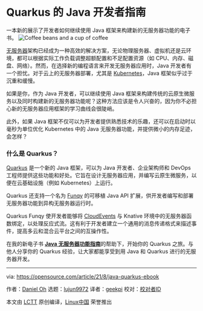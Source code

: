 [#]: subject: "A Java developer's guide to Quarkus"
[#]: via: "https://opensource.com/article/21/8/java-quarkus-ebook"
[#]: author: "Daniel Oh https://opensource.com/users/daniel-oh"
[#]: collector: "lujun9972"
[#]: translator: "geekpi"
[#]: reviewer: " "
[#]: publisher: " "
[#]: url: " "

Quarkus 的 Java 开发者指南
======
一本新的展示了开发者如何继续使用 Java 框架来构建新的无服务器功能的电子书。
![Coffee beans and a cup of coffee][1]

[无服务器][2]架构已经成为一种高效的解决方案，无论物理服务器、虚拟机还是云环境，都可以根据实际工作负载调整超额配置和不足配置资源（如 CPU、内存、磁盘、网络）。然而，在选择新的编程语言来开发无服务器应用时，Java 开发者有一个担忧。对于云上的无服务器部署，尤其是 [Kubernetes][3]，Java 框架似乎过于沉重和缓慢。

如果是你，作为 Java 开发者，可以继续使用 Java 框架来构建传统的云原生微服务以及同时构建新的无服务器功能呢？这种方法应该是令人兴奋的，因为你不必担心新的无服务器应用框架的学习曲线会很陡峭。

此外，如果 Java 框架不仅可以为开发者提供熟悉技术的乐趣，还可以在启动时以毫秒为单位优化 Kubernetes 中的 Java 无服务器功能，并提供微小的内存足迹，会怎样？

### 什么是 Quarkus？

[Quarkus][4] 是一个新的 Java 框架，可以为 Java 开发者、企业架构师和 DevOps 工程师提供这些功能和好处。它旨在设计无服务器应用，并编写云原生微服务，以便在云基础设施（例如 Kubernetes）上运行。

Quarkus 还支持一个名为 [Funqy][5] 的可移植 Java API 扩展，供开发者编写和部署无服务器功能到异构无服务器运行时。

Quarkus Funqy 使开发者能够将 [CloudEvents][6] 与 Knative 环境中的无服务器函数绑定，以处理反应式流。这有利于开发者建立一个通用的消息传递格式来描述事件，提高多云和混合云平台之间的互操作性。

在我的新电子书 [**Java 无服务器功能指南**][7]的帮助下，开始你的 Quarkus 之旅。与他人分享你的 Quarkus 经验，让大家都能享受到用 Java 和 Quarkus 进行的无服务器开发。

--------------------------------------------------------------------------------

via: https://opensource.com/article/21/8/java-quarkus-ebook

作者：[Daniel Oh][a]
选题：[lujun9972][b]
译者：[geekpi](https://github.com/geekpi)
校对：[校对者ID](https://github.com/校对者ID)

本文由 [LCTT](https://github.com/LCTT/TranslateProject) 原创编译，[Linux中国](https://linux.cn/) 荣誉推出

[a]: https://opensource.com/users/daniel-oh
[b]: https://github.com/lujun9972
[1]: https://opensource.com/sites/default/files/styles/image-full-size/public/lead-images/java-coffee-mug.jpg?itok=Bj6rQo8r (Coffee beans and a cup of coffee)
[2]: https://opensource.com/article/21/1/devapps-strategies
[3]: https://opensource.com/article/19/6/reasons-kubernetes
[4]: https://quarkus.io/
[5]: https://quarkus.io/guides/funqy
[6]: https://cloudevents.io/
[7]: https://opensource.com/downloads/java-serverless-ebook
